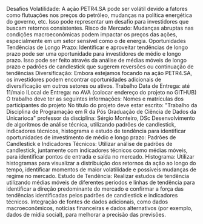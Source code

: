 Desafios
Volatilidade: A ação PETR4.SA pode ser volátil devido a fatores como flutuações nos preços do petróleo, mudanças na política energética do governo, etc. Isso pode representar um desafio para investidores que buscam retornos consistentes.
Risco de Mercado: Mudanças abruptas nas condições macroeconômicas podem impactar os preços das ações, especialmente em um setor sensível como o de energia.
Oportunidades
Tendências de Longo Prazo: Identificar e aproveitar tendências de longo prazo pode ser uma oportunidade para investidores de médio e longo prazo. Isso pode ser feito através da análise de médias móveis de longo prazo e padrões de candlestick que sugerem reversões ou continuação de tendências
Diversificação: Embora estejamos focando na ação PETR4.SA, os investidores podem encontrar oportunidades adicionais de diversificação em outros setores ou ativos.
Trabalho
Data de Entrega: até 11/maio
ILocal de Entrega: no AVA (colocar endereço do projeto no GITHUB)
O trabalho deve ter as seguintes informações:
Nomes e matrículas dos participantes do projeto
No título do projeto deve estar escrito: "Trabalho da Disciplina de Programação em R da Pós Graduação de Ciência de Dados da Unicarioca"
professor da disciplina: Sérgio Monteiro, DSc
Desenvolvimento de algoritmos de análise técnica, utilizando padrões de candlestick, indicadores técnicos, histograma e estudo de tendência para identificar oportunidades de investimento de médio e longo prazo:
Padrões de Candlestick e Indicadores Técnicos: Utilizar análise de padrões de candlestick, juntamente com indicadores técnicos como médias móveis, para identificar pontos de entrada e saída no mercado.
Histograma: Utilizar histogramas para visualizar a distribuição dos retornos da ação ao longo do tempo, identificar momentos de maior volatilidade e possíveis mudanças de regime no mercado.
Estudo de Tendência: Realizar estudos de tendência utilizando médias móveis de diferentes períodos e linhas de tendência para identificar a direção predominante do mercado e confirmar a força das tendências identificadas pelos padrões de candlestick e indicadores técnicos.
Integração de fontes de dados adicionais, como dados macroeconômicos, notícias financeiras e dados alternativos (por exemplo, dados de mídia social), para melhorar a precisão das previsões.
